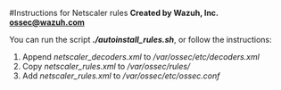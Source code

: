 #Instructions for Netscaler rules
**Created by Wazuh, Inc. <ossec@wazuh.com>**

You can run the script ***./autoinstall_rules.sh***, or follow the instructions:

 1. Append *netscaler_decoders.xml* to */var/ossec/etc/decoders.xml*
 2. Copy *netscaler_rules.xml* to */var/ossec/rules/*
 3. Add *<include>netscaler_rules.xml</include>* to */var/ossec/etc/ossec.conf*